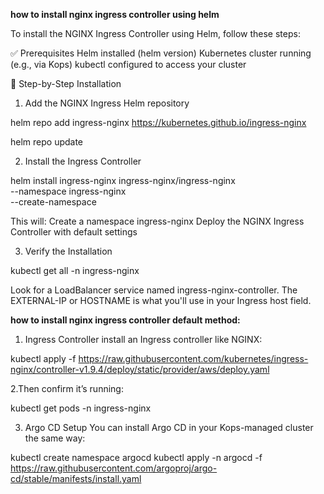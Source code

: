 **how to install nginx ingress controller using helm**

To install the NGINX Ingress Controller using Helm, follow these steps:

✅ Prerequisites
Helm installed (helm version)
Kubernetes cluster running (e.g., via Kops)
kubectl configured to access your cluster

🧭 Step-by-Step Installation
1. Add the NGINX Ingress Helm repository

helm repo add ingress-nginx https://kubernetes.github.io/ingress-nginx

helm repo update

2. Install the Ingress Controller

helm install ingress-nginx ingress-nginx/ingress-nginx \
  --namespace ingress-nginx \
  --create-namespace

This will:
Create a namespace ingress-nginx
Deploy the NGINX Ingress Controller with default settings

3. Verify the Installation

kubectl get all -n ingress-nginx

Look for a LoadBalancer service named ingress-nginx-controller. The EXTERNAL-IP or HOSTNAME is what you'll use in your Ingress host field.

**how to install nginx ingress controller default method:**
1. Ingress Controller
install an Ingress controller like NGINX:

kubectl apply -f https://raw.githubusercontent.com/kubernetes/ingress-nginx/controller-v1.9.4/deploy/static/provider/aws/deploy.yaml

2.Then confirm it’s running:

kubectl get pods -n ingress-nginx

3. Argo CD Setup
You can install Argo CD in your Kops-managed cluster the same way:

kubectl create namespace argocd
kubectl apply -n argocd -f https://raw.githubusercontent.com/argoproj/argo-cd/stable/manifests/install.yaml
